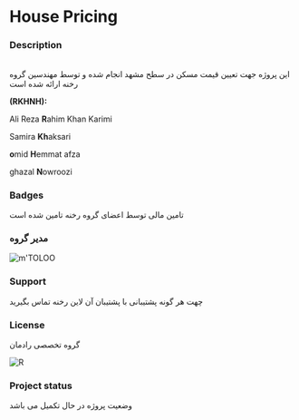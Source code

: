 
# House Pricing 
### Description

######

این پروژه جهت تعیین قیمت مسکن در سطح مشهد انجام شده و توسط مهندسین گروه رخنه ارائه شده است

**(RKHNH):**

Ali Reza **R**ahim Khan Karimi

Samira **Kh**aksari

**o**mid **H**emmat afza

ghazal **N**owroozi

### Badges

تامین مالی توسط اعضای گروه رخنه تامین شده است

### مدیر گروه 

![m'TOLOO](https://radmaniran.ir/assets/images/teachers/33d539308539ecf209073833e2221d28.png)

### Support

چهت هر گونه پشتیبانی با پشتیبان آن لاین رخنه تماس بگیرید

### License


گروه تخصصی رادمان     

![R](https://radmaniran.ir/assets/site/img/default/about2.jpg)

### Project status

وضعیت پروژه در حال تکمیل می باشد
